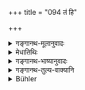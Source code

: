 +++
title = "094 तं हि"

+++

<details><summary>गङ्गानथ-मूलानुवादः</summary>

Him the Sself-existent one, after performing austerities, created, in the beginning, out of his own mouth, for the conveying of offerings (to the gods) and of oblations (to the Pitṛs), and for the preservation of this entire creation. (94).
</details>

<details><summary>मेधातिथिः</summary>

पूर्वस्यैव हेतुत्रयस्य विशेषार्थम् इदम् । अन्यस्यापि पुरुषस्योत्तमाङ्गं प्रधानम् । **तं** पुनर् ब्राह्मणं **स्वयंभूः स्वाद् आस्यान्** मुखाद् **असृजत्** । **तपश्** च कृत्वैषोत्तमाङ्गाद् उत्पत्तिः । ज्यैष्ठ्यम् आह- **आदितः** । यद् देवान् उद्दिश्य क्रियते तद् **धव्यम्**, पितॄन् उद्दिश्य तत् **कव्यम्** । तयोर् **अभिवहनाय** देवान् पितॄंश् च प्रति प्रापणाय । **अभिवाह्याये**ति भावे कृत्यः कथंचिद् द्रष्टव्यः, सकर्मत्वाद् वहतेः । तेन च कर्मणा **सर्वस्य** त्रैलोक्यस्य **गुप्तिः** परिपालनं भवति । इतःप्रदानं देवा उपजीवन्ति । ते च शीतोष्णवर्षैर् ओषधीः पचन्ति पाचयन्ति । अतः परस्परोपकाराद् गुप्तिः ॥ १.९४ ॥
</details>

<details><summary>गङ्गानथ-भाष्यानुवादः</summary>

This verse serves the purpose of pointing out the details of the three reasons set forth in the preceding verse.

In the case of the ordinary man also, the head is the most important part of his body. ‘*Him*’—the Brāhmaṇa;—‘*Self-existent one created*
*out of* *his* *own* *mouth*’; and this creation out of his mouth came
about after he had performed austerities.

The fact of the Brāhmaṇa being the ‘*eldest*’ is vindicated by the term ‘*in the beginning*.’

That which is done for the benefit of the Gods is called ‘*offering*’; and that which is done for the benefit of the *Pitṛs* is called ‘*oblation*’;—‘*for the conveying of*’ these two,—*i.e*., for presenting them to the Gods and the *Pitṛs*. In the term ‘*abhivāhyāya*,’ the verbal affix (*ṇyat*) has the nominal force, which may be explained somehow or other; the root ‘*vaḥ*’ being transitive.

By the said act (of conveying the oblations and offerings) is accomplished ‘*the preservation*,’—nourishment—of this whole Trio of Worlds: the gods live upon offerings made from this world (by men),—the Gods again nourish plants and herbs and make them ripe by means of cold, heat and rains; this mutual benefit leads to ‘*preservation*.’ (94).
</details>

<details><summary>गङ्गानथ-तुल्य-वाक्यानि</summary>

**(Verse 94-99)  
**

*Yājñavalkya*, 1.198-109.—‘Having performed austerities, Brahmā created
the Brāhmaṇas, for the guarding of the Vedas, for the satisfaction of Pitṛs and Gods and for the protection of Dharma. Those Brāhmaṇas who are devoted to learning and study, are the source of everything, superior to these are those who are devoted to religious acts; and superior even to these are those who are the best knowers of the science of the self.’
</details>

<details><summary>Bühler</summary>

094	For the Self-existent (Svayambhu), having performed austerities, produced him first from his own mouth, in order that the offerings might be conveyed to the gods and manes and that this universe might be preserved.
</details>
